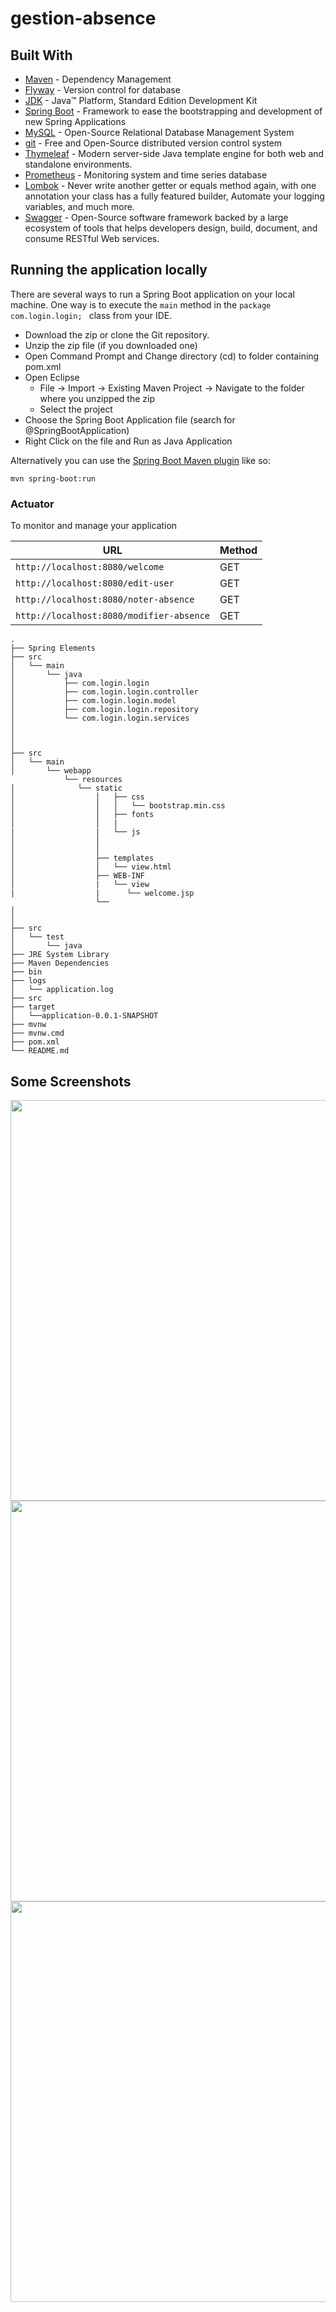 # gestion-absence
## Built With

* 	[Maven](https://maven.apache.org/) - Dependency Management
* 	[Flyway](https://flywaydb.org/) - Version control for database
* 	[JDK](http://www.oracle.com/technetwork/java/javase/downloads/jdk8-downloads-2133151.html) - Java™ Platform, Standard Edition Development Kit 
* 	[Spring Boot](https://spring.io/projects/spring-boot) - Framework to ease the bootstrapping and development of new Spring Applications
* 	[MySQL](https://www.mysql.com/) - Open-Source Relational Database Management System
* 	[git](https://git-scm.com/) - Free and Open-Source distributed version control system 
* 	[Thymeleaf](https://www.thymeleaf.org/) - Modern server-side Java template engine for both web and standalone environments.
* 	[Prometheus](https://prometheus.io/) - Monitoring system and time series database
* 	[Lombok](https://projectlombok.org/) - Never write another getter or equals method again, with one annotation your class has a fully featured builder, Automate your logging variables, and much more.
* 	[Swagger](https://swagger.io/) - Open-Source software framework backed by a large ecosystem of tools that helps developers design, build, document, and consume RESTful Web services.
## Running the application locally

There are several ways to run a Spring Boot application on your local machine. One way is to execute the `main` method in the `package com.login.login;
` class from your IDE.

- Download the zip or clone the Git repository.
- Unzip the zip file (if you downloaded one)
- Open Command Prompt and Change directory (cd) to folder containing pom.xml
- Open Eclipse 
   - File -> Import -> Existing Maven Project -> Navigate to the folder where you unzipped the zip
   - Select the project
- Choose the Spring Boot Application file (search for @SpringBootApplication)
- Right Click on the file and Run as Java Application

Alternatively you can use the [Spring Boot Maven plugin](https://docs.spring.io/spring-boot/docs/current/reference/html/build-tool-plugins-maven-plugin.html) like so:

```shell
mvn spring-boot:run
```
### Actuator

To monitor and manage your application

|  URL |  Method |
|----------|--------------|
|`http://localhost:8080/welcome`  				| GET |
|`http://localhost:8080/edit-user`           | GET |
|`http://localhost:8080/noter-absence`    	| GET |
|`http://localhost:8080/modifier-absence`    | GET |
```
.
├── Spring Elements
├── src
│   └── main
│       └── java
│           ├── com.login.login
│           ├── com.login.login.controller
│           ├── com.login.login.model
│           ├── com.login.login.repository
│           └── com.login.login.services
│           
│           
│          
├── src
│   └── main
│       └── webapp
            └── resources
│              └── static
│                  │   ├── css
│                  │   │   └── bootstrap.min.css
│                  │   ├── fonts
│                  │   |
|                  |   └── js
│                  │   
│                  │   
│                  ├── templates
│                  │   └── view.html 
│                  ├── WEB-INF
│                  |   └── view
|                  |      └── welcome.jsp
                   └──
│                  
│                  
├── src
│   └── test
│       └── java
├── JRE System Library
├── Maven Dependencies
├── bin
├── logs
│   └── application.log
├── src
├── target
│   └──application-0.0.1-SNAPSHOT
├── mvnw
├── mvnw.cmd
├── pom.xml
└── README.md
```
## Some Screenshots
<img width="641" src="https://user-images.githubusercontent.com/48390940/71785619-f0b95600-3001-11ea-91c6-133fca6f10f9.PNG">
<img width="641" src="https://user-images.githubusercontent.com/48390940/71785677-bd2afb80-3002-11ea-83e6-9000c6023cb1.PNG">
<img width="641" src="https://user-images.githubusercontent.com/48390940/71785720-417d7e80-3003-11ea-875a-eb26a2d4a2d6.png">

